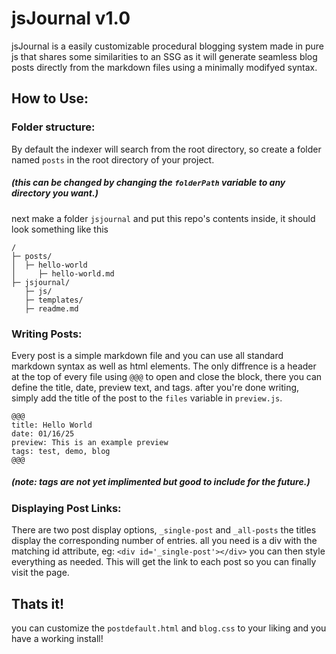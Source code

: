 # jsJournal v1.0

jsJournal is a easily customizable procedural blogging system made in pure js that shares some similarities to an SSG as it will generate seamless blog posts directly from the markdown files using a minimally modifyed syntax.

## How to Use:

### Folder structure:
By default the indexer will search from the root directory, so create a folder named `posts` in the root directory of your project.

##### (this can be changed by changing the `folderPath` variable to any directory you want.) 

next make a folder `jsjournal` and put this repo's contents inside, it should look something like this 
```
/
├─ posts/
│  ├─ hello-world
│     ├─ hello-world.md
├─ jsjournal/
   ├─ js/
   ├─ templates/
   ├─ readme.md
```

### Writing Posts:
Every post is a simple markdown file and you can use all standard markdown syntax as well as html elements. The only diffrence is a header at the top of every file using `@@@` to open and close the block, there you can define the title, date, preview text, and tags. after you're done writing, simply add the title of the post to the `files` variable in `preview.js`.

```
@@@
title: Hello World
date: 01/16/25
preview: This is an example preview
tags: test, demo, blog
@@@
```
##### (note: tags are not yet implimented but good to include for the future.)

### Displaying Post Links:
There are two post display options, `_single-post` and `_all-posts` the titles display the corresponding number of entries. all you need is a div with the matching id attribute, eg: `<div id='_single-post'></div>` you can then style everything as needed.
This will get the link to each post so you can finally visit the page.

## Thats it!
you can customize the `postdefault.html` and `blog.css` to your liking and you have a working install!
